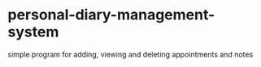 # personal-diary-management-system
simple program for adding, viewing and deleting appointments and notes
